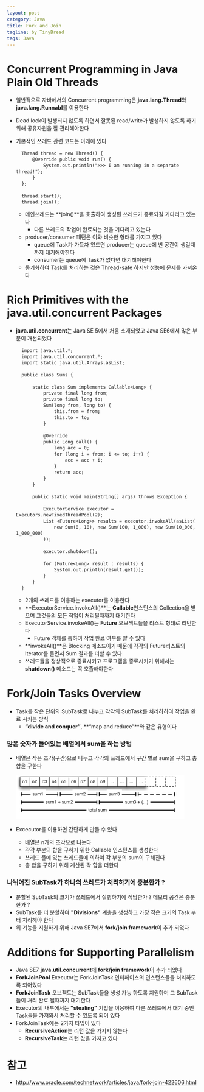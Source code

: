 ```yaml
---
layout: post
category: Java
title: Fork and Join
tagline: by TinyBread
tags: Java
---
```


<!--more-->


# Concurrent Programming in Java Plain Old Threads  
* 일반적으로 자바에서의 Concurrent programming은 **java.lang.Thread**와 **java.lang.Runnabl**를 이용한다  
* Dead lock이 발생되지 않도록 하면서 잘못된 read/write가 발생하지 않도록 하기 위해 공유자원을 잘 관리해야한다  
* 기본적인 쓰레드 관련 코드는 아래에 있다  

		Thread thread = new Thread() { 
			@Override public void run() {
				System.out.println(">>> I am running in a separate thread!");
			}
		};

		thread.start();
		thread.join();
  
	* 메인쓰레드는 **join()**을 호출하여 생성된 쓰레드가 종료되길 기다리고 있는다  
		* 다른 쓰레드의 작업이 완료되는 것을 기다리고 있는다  
	* producer/consumer 패턴은 이와 비슷한 형태를 가지고 있다  
		* queue에 Task가 가득차 있드면 producer는 queue에 빈 공간이 생길때까지 대기해야한다  
		* consumer는 queue에 Task가 없다면 대기해야한다  
	* 동기화하여 Task를 처리하는 것은 Thread-safe 하지만 성능에 문제를 가져온다  
  
# Rich Primitives with the java.util.concurrent Packages  
* **java.util.concurrent**는 Java SE 5에서 처음 소개되었고 Java SE6에서 많은 부분이 개선되었다  


		import java.util.*;
		import java.util.concurrent.*;
		import static java.util.Arrays.asList;
		
		public class Sums {
		
			static class Sum implements Callable<Long> {
				private final long from;
				private final long to;
				Sum(long from, long to) {
					this.from = from;
					this.to = to;
				}
				
				@Override
				public Long call() {
					long acc = 0;
					for (long i = from; i <= to; i++) {
						acc = acc + i;
					}
					return acc;
				}
			}
			
			public static void main(String[] args) throws Exception {
				
				ExecutorService executor = Executors.newFixedThreadPool(2);
				List <Future<Long>> results = executor.invokeAll(asList(
					new Sum(0, 10), new Sum(100, 1_000), new Sum(10_000, 1_000_000)
				));
				
				executor.shutdown();
				
				for (Future<Long> result : results) {
					System.out.println(result.get());
				}                
			}    
		}

	* 2개의 쓰레드를 이용하는 executor를 이용한다  
	* **ExecutorService.invokeAll()**는 **Callable**인스턴스의 Collection을 받으며 그것들의 모든 작업이 처리될때까지 대기한다  
	* ExecutorService.invokeAll()는 **Future** 오브젝트들을 리스트 형태로 리턴한다  
		* Future 객체를 통하여 작업 완료 여부를 알 수 있다  
	* **invokeAll()**은 Blocking 메소드이기 때문에 각각의 Future리스트의 Iterator를 돌면서  Sum 결과를 더할 수 있다  
	* 쓰레드들을 정상적으로 종료시키고 프로그램을 종료시키기 위해서는 **shutdown()** 메소드는 꼭 호출해야한다  

# Fork/Join Tasks Overview
* Task를 작은 단위의 SubTask로 나누고 각각의 SubTask를 처리하하여 작업을 완료 시키는 방식  
	* **“divide and conquer”**, **“map and reduce”**와 같은 유형이다  

### 많은 숫자가 들어있는 배열에서 sum을 하는 방법  
* 배열은 작은 조각(구간)으로 나누고 각각의 쓰레드에서 구간 별로 sum을 구하고 총 합을 구한다  

  <img src="/assets/themes/Snail/img/Java/ForkAndJoin/sum.png" alt="">  

* Excecutor를 이용하면 간단하게 만들 수 있다  
	* 배열은 n개의 조각으로 나눈다  
	* 각각 부분의 합을 구하기 위한 Callable 인스턴스를 생성한다  
	* 쓰레드 풀에 있는 쓰레드들에 의하여 각 부분의 sum이 구해진다  
	* 총 합을 구하기 위해 계산된 각 합을 더한다  

### 나뉘어진 SubTask가 하나의 쓰레드가 처리하기에 충분한가 ?  
* 분할된 SubTask의 크기가 쓰레드에서 실행하기에 적당한가 ? 메모리 공간은 충분한가 ?  
* SubTask를 더 분할하여 **"Divisions"** 계층을 생성하고 가장 작은 크기의 Task 부터 처리해야 한다  
* 위 기능을 지원하기 위해 Java SE7에서 **fork/join framework**이 추가 되었다  
  
# Additions for Supporting Parallelism  
* Java SE7 **java.util.concurrent**에 **fork/join framework**이 추가 되었다  
* **ForkJoinPool** Executor는 ForkJoinTask 인터페이스의 인스턴스들을 처리하도록 되어있다  
* **ForkJoinTask** 오브젝트는 SubTask들을 생성 가능 하도록 지원하며 그 SubTask들이 처리 완료 될때까지 대기한다  
* Executor의 내부에서는 **"stealing"** 기법을 이용하여 다른 쓰레드에서 대기 중인 Task들을 가져와서 처리할 수 있도록 되어 있다  
* ForkJoinTask에는 2가지 타입이 있다  
	* **RecursiveAction**는 리턴 값을 가지지 않는다  
	* **RecursiveTask**는 리턴 값을 가지고 있다  

# 참고  
* http://www.oracle.com/technetwork/articles/java/fork-join-422606.html  

